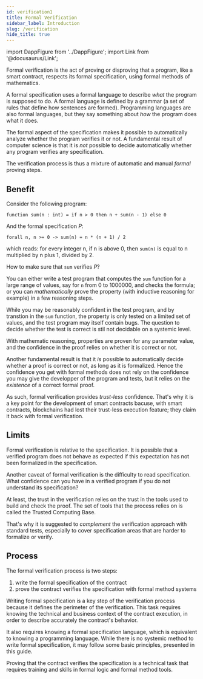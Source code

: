```yaml
---
id: verification1
title: Formal Verification
sidebar_label: Introduction
slug: /verification
hide_title: true
---
```

import DappFigure from '../DappFigure';
import Link from '@docusaurus/Link';

<DappFigure img='verification.svg' width='30%'/>

Formal verification is the act of proving or disproving that a program, like a smart contract, respects its formal specification, using formal methods of mathematics.

A formal specification uses a formal language to describe *what* the program is supposed to do. A formal language is defined by a grammar (a set of rules that define how sentences are formed). Programming languages are also formal languages, but they say something about *how* the program does what it does.

The formal aspect of the specification makes it possible to automatically analyze whether the program verifies it or not. A fundamental result of computer science is that it is *not* possible to decide automatically whether any program verifies any specification.

The verification process is thus a mixture of automatic and manual *formal* proving steps.

## Benefit

Consider the following program:

```archetype
function sum(n : int) = if n > 0 then n + sum(n - 1) else 0
```

And the formal specification *P*:

```archetype
forall n, n >= 0 -> sum(n) = n * (n + 1) / 2
```

which reads: for every integer n, if n is above 0, then `sum(n)` is equal to n multiplied by n plus 1, divided by 2.

How to make sure that `sum` verifies *P*?

You can either write a test program that computes the `sum` function for a large range of values, say for `n` from 0 to 1000000, and checks the formula; or you can *mathematically* prove the property (with inductive reasoning for example) in a few reasoning steps.

While you may be reasonably confident in the test program, and by transtion in the `sum` function, the property is only tested on a limited set of values, and the test program may itself contain bugs. The question to decide whether the test is correct is stil not decidable on a systemic level.

With mathematic reasoning, properties are proven for any parameter value, and the confidence in the proof relies on whether it is correct or not.

Another fundamental result is that it *is* possible to automatically decide whether a proof is correct or not, as long as it is formalized. Hence the confidence you get with formal methods does not rely on the confidence you may give the developper of the program and tests, but it relies on the *existence* of a correct formal proof.

As such, formal verification provides *trust-less* confidence. That's why it is a key point for the development of smart contracts bacuse, with smart contracts, blockchains had lost their trust-less execution feature; they claim it back with formal verification.

## Limits

Formal verification is relative to the specification. It is possible that a verified program does not behave as expected if this expectation has not been formalized in the specification.

Another caveat of formal verification is the difficulty to read specification. What confidence can you have in a verified program if you do not understand its specification?

At least, the trust in the verification relies on the trust in the <Link to='/docs/verification/tools'>tools</Link> used to build and check the proof. The set of tools that the process relies on is called the <Link to='https://en.wikipedia.org/wiki/Trusted_computing_base'>Trusted Computing Base</Link>.

That's why it is suggested to *complement* the verification approach with standard <Link to='/docs/contract/test-scenario'>tests</Link>, especially to cover specification areas that are harder to formalize or verify.

## Process

The formal verification process is two steps:
1. write the formal specification of the contract
2. prove the contract verifies the specification with formal method systems

Writing formal specification is a key step of the verification process because it defines the perimeter of the verification. This task requires knowing the technical and business context of the contract execution, in order to describe accurately the contract's behavior.

It also requires knowing a formal specification language, which is equivalent to knowing a programming language. While there is no systemic method to write formal specification, it may follow some basic principles, presented in this <Link to='/docs/verification/specification'>guide</Link>.

Proving that the contract verifies the specification is a technical task that requires training and skills in <Link to='/docs/verification/logic'>formal logic</Link> and formal method <Link to='/docs/verification/tools'>tools</Link>.
